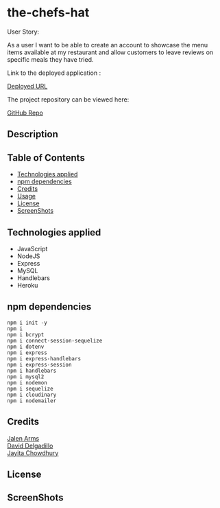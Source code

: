 # the-chefs-hat

User Story:

As a user I want to be able to create an account to showcase the menu items available at my restaurant and allow customers to leave reviews on specific meals they have tried.

Link to the deployed application : 

[Deployed URL]()

The project repository can be viewed here:

[GitHub Repo](https://github.com/Jalenarms1/the-chefs-hat)

## Description


## Table of Contents

- [Technologies applied](#technologies_applied)
- [npm dependencies](#npm_dependencies)
- [Credits](#credits)
- [Usage](#usage)
- [License](#license)
- [ScreenShots](#screenshots)

## Technologies applied

* JavaScript
* NodeJS
* Express
* MySQL
* Handlebars
* Heroku

## npm dependencies

```
npm i init -y
npm i
npm i bcrypt
npm i connect-session-sequelize
npm i dotenv
npm i express
npm i express-handlebars
npm i express-session
npm i handlebars
npm i mysql2
npm i nodemon
npm i sequelize
npm i cloudinary
npm i nodemailer
 ```
## Credits

[Jalen Arms](https://github.com/Jalenarms1)<br>
[David Delgadillo](https://github.com/Davg1700)<br>
[Jayita Chowdhury](https://github.com/jayita87)

## License

## ScreenShots


